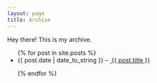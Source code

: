 ```yaml
---
layout: page
title: Archive
---
```


<p class="message">
  Hey there! This is my archive. 
</p>

<div class="posts">
<ul>
  {% for post in site.posts %}
    <li>{{ post.date | date_to_string }} – <a href="{{ site.baseurl }}/{{ post.url }}">
        {{ post.title }}
      </a></li>

<!--   <div class="post">

 <span class="post-date">{{ post.date | date_to_string }}</span>
    <h3 class="post-title">
      <a href="{{ post.url }}">
        {{ post.title }}
      </a>
    </h3>

    

     {{ post.content }} -->
  {% endfor %}
  </ul>
</div>